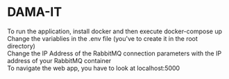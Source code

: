 # DAMA-IT
To run the application, install docker and then execute docker-compose up <br>
Change the variablies in the .env file (you've to create it in the root directory)<br>
Change the IP Address of the RabbitMQ connection parameters with the IP address of your RabbitMQ container <br>
To navigate the web app, you have to look at localhost:5000 <br>
